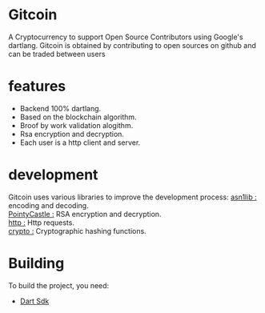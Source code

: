 # Gitcoin

A Cryptocurrency to support Open Source Contributors using Google's dartlang.
Gitcoin is obtained by contributing to open sources on github and can be traded
between users


# features
- Backend 100% dartlang.
- Based on the blockchain algorithm.
- Broof by work validation alogithm.
- Rsa encryption and decryption.
- Each user is a http client and server.


# development
Gitcoin uses various libraries to improve the development process:
[asn1lib :](https://pub.dev/packages/asn1lib) encoding and decoding.  
[PointyCastle :](https://github.com/PointyCastle/pointycastle) RSA encryption and decryption.  
[http :](https://pub.dev/packages/http) Http requests.  
[crypto :](https://pub.dev/packages/crypto) Cryptographic hashing functions.  

# Building
To build the project, you need:
- [Dart Sdk](https://dart.dev/get-dart)
